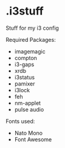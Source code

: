 # .i3stuff

Stuff for my i3 config

Required Packages:
<ul>
<li>imagemagic
<li>compton
<li>i3-gaps
<li>xrdb
<li>i3status
<li>pamixer
<li>i3lock
<li>feh
<li>nm-applet
<li>pulse audio
</ul>

Fonts used:
<ul>
<li>Nato Mono
<li>Font Awesome
</ul>
